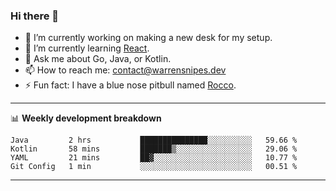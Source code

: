 ### Hi there 👋

- 🔭 I’m currently working on making a new desk for my setup.
- 🌱 I’m currently learning [React](https://reactjs.org/).
- 💬 Ask me about Go, Java, or Kotlin.
- 📫 How to reach me: contact@warrensnipes.dev
- ⚡ Fun fact: I have a blue nose pitbull named [Rocco](https://i.imgur.com/iLsSCKu.jpg).

-------

📊 **Weekly development breakdown**
<!--START_SECTION:waka-->
```text
Java         2 hrs           ███████████████░░░░░░░░░░   59.66 % 
Kotlin       58 mins         ███████▒░░░░░░░░░░░░░░░░░   29.06 % 
YAML         21 mins         ██▓░░░░░░░░░░░░░░░░░░░░░░   10.77 % 
Git Config   1 min           ░░░░░░░░░░░░░░░░░░░░░░░░░   00.51 % 
```
<!--END_SECTION:waka-->

-------
